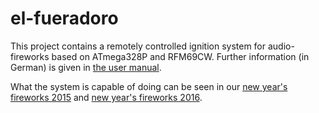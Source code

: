 # el-fueradoro

This project contains a remotely controlled ignition system for audio-fireworks based on ATmega328P and RFM69CW.
Further information (in German) is given in [the user manual](../../tree/master/manual/fueradoro.pdf).

What the system is capable of doing can be seen in our [new year's fireworks 2015](https://vimeo.com/116115628) and [new year's fireworks 2016](https://vimeo.com/150594996).
